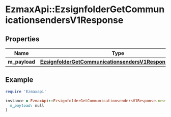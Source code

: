 # EzmaxApi::EzsignfolderGetCommunicationsendersV1Response

## Properties

| Name | Type | Description | Notes |
| ---- | ---- | ----------- | ----- |
| **m_payload** | [**EzsignfolderGetCommunicationsendersV1ResponseMPayload**](EzsignfolderGetCommunicationsendersV1ResponseMPayload.md) |  |  |

## Example

```ruby
require 'Ezmaxapi'

instance = EzmaxApi::EzsignfolderGetCommunicationsendersV1Response.new(
  m_payload: null
)
```

